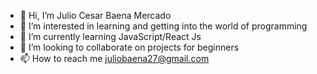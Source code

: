- 👋 Hi, I’m Julio Cesar Baena Mercado
- 👀 I’m interested in learning and getting into the world of programming
- 🌱 I’m currently learning JavaScript/React Js
- 💞️ I’m looking to collaborate on projects for beginners
- 📫 How to reach me juliobaena27@gmail.com

<!---
JulioB1989/JulioB1989 is a ✨ special ✨ repository because its `README.md` (this file) appears on your GitHub profile.
You can click the Preview link to take a look at your changes.
--->
